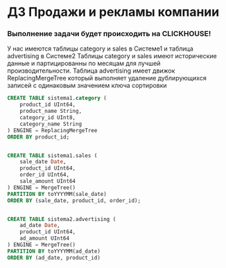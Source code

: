 # ДЗ Продажи и рекламы компании
### Выполнение задачи будет происходить на CLICKHOUSE!
У нас имеются таблицы category и sales в Системе1 и таблица advertising в Системе2
Таблицы category и sales имеют исторические данные и партицированны по месяцам для лучшей производительности.
Таблица advertising имеет движок ReplacingMergeTree который выполняет удаление дублирующихся записей с одинаковым значением ключа сортировки

```sql
CREATE TABLE sistema1.category (
    product_id UInt64,
    product_name String,
    category_id UInt8,
    category_name String
) ENGINE = ReplacingMergeTree
ORDER BY product_id;


CREATE TABLE sistema1.sales (
    sale_date Date,
    product_id UInt64,
    order_id UInt64,
    sale_amount UInt64
) ENGINE = MergeTree()
PARTITION BY toYYYYMM(sale_date)
ORDER BY (sale_date, product_id, order_id);


CREATE TABLE sistema2.advertising (
    ad_date Date,
    product_id UInt64,
    ad_amount UInt64
) ENGINE = MergeTree()
PARTITION BY toYYYYMM(ad_date)
ORDER BY (ad_date, product_id)
```
